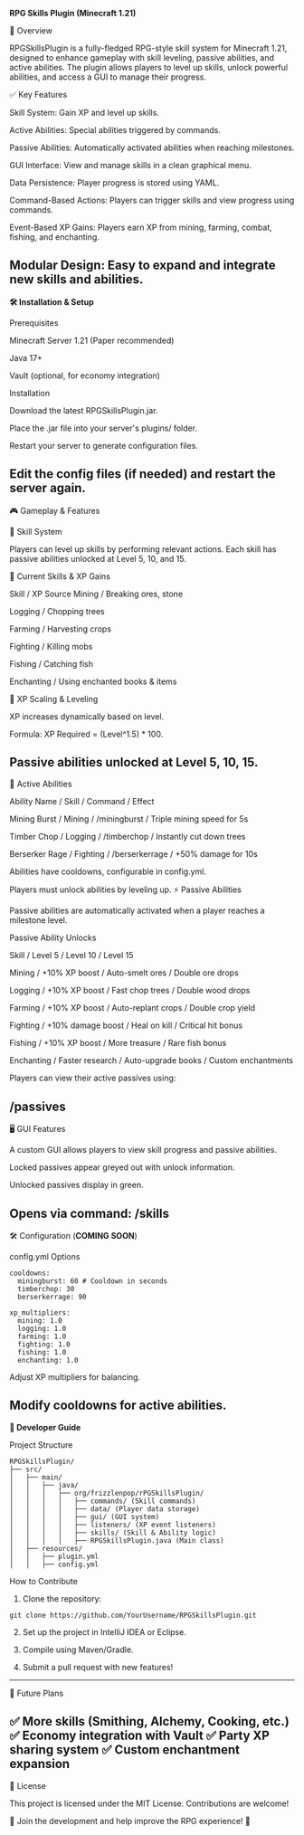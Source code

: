 **RPG Skills Plugin (Minecraft 1.21)**

📜 Overview

RPGSkillsPlugin is a fully-fledged RPG-style skill system for Minecraft 1.21, designed to enhance gameplay with skill leveling, passive abilities, and active abilities. The plugin allows players to level up skills, unlock powerful abilities, and access a GUI to manage their progress.

✅ Key Features

Skill System: Gain XP and level up skills.

Active Abilities: Special abilities triggered by commands.

Passive Abilities: Automatically activated abilities when reaching milestones.

GUI Interface: View and manage skills in a clean graphical menu.

Data Persistence: Player progress is stored using YAML.

Command-Based Actions: Players can trigger skills and view progress using commands.

Event-Based XP Gains: Players earn XP from mining, farming, combat, fishing, and enchanting.

Modular Design: Easy to expand and integrate new skills and abilities.
-----------------------------------------------------------------------------------------------------------------


**🛠️ Installation & Setup**

Prerequisites

Minecraft Server 1.21 (Paper recommended)

Java 17+

Vault (optional, for economy integration)

Installation

Download the latest RPGSkillsPlugin.jar.

Place the .jar file into your server's plugins/ folder.

Restart your server to generate configuration files.

Edit the config files (if needed) and restart the server again.
-----------------------------------------------------------------------------------------------------------------
🎮 Gameplay & Features

📌 Skill System

Players can level up skills by performing relevant actions. Each skill has passive abilities unlocked at Level 5, 10, and 15.

📂 Current Skills & XP Gains

Skill / XP Source
Mining / Breaking ores, stone

Logging / Chopping trees

Farming / Harvesting crops

Fighting / Killing mobs

Fishing / Catching fish

Enchanting / Using enchanted books & items

🎯 XP Scaling & Leveling

XP increases dynamically based on level.

Formula: XP Required = (Level^1.5) * 100.

Passive abilities unlocked at Level 5, 10, 15.
-----------------------------------------------------------------------------------------------------------------
🎇 Active Abilities

Ability Name / Skill / Command / Effect

Mining Burst / Mining / /miningburst / Triple mining speed for 5s

Timber Chop / Logging / /timberchop / Instantly cut down trees

Berserker Rage / Fighting / /berserkerrage / +50% damage for 10s

Abilities have cooldowns, configurable in config.yml.

Players must unlock abilities by leveling up.
⚡ Passive Abilities

Passive abilities are automatically activated when a player reaches a milestone level.

Passive Ability Unlocks

Skill / Level 5 / Level 10 / Level 15

Mining / +10% XP boost / Auto-smelt ores / Double ore drops

Logging / +10% XP boost / Fast chop trees / Double wood drops

Farming / +10% XP boost / Auto-replant crops / Double crop yield

Fighting / +10% damage boost / Heal on kill / Critical hit bonus

Fishing / +10% XP boost / More treasure / Rare fish bonus

Enchanting / Faster research / Auto-upgrade books / Custom enchantments

Players can view their active passives using:

/passives
-----------------------------------------------------------------------------------------------------------------
🖥️ GUI Features

A custom GUI allows players to view skill progress and passive abilities.

Locked passives appear greyed out with unlock information.

Unlocked passives display in green.

Opens via command: /skills
-----------------------------------------------------------------------------------------------------------------
🛠️ Configuration (**COMING SOON**)

config.yml Options
```
cooldowns:
  miningburst: 60 # Cooldown in seconds
  timberchop: 30
  berserkerrage: 90

xp_multipliers:
  mining: 1.0
  logging: 1.0
  farming: 1.0
  fighting: 1.0
  fishing: 1.0
  enchanting: 1.0
```
Adjust XP multipliers for balancing.

Modify cooldowns for active abilities.
-----------------------------------------------------------------------------------------------------------------
**🔧 Developer Guide**

Project Structure
```
RPGSkillsPlugin/
├── src/
│   ├── main/
│   │   ├── java/
│   │   │   ├── org/frizzlenpop/rPGSkillsPlugin/
│   │   │   │   ├── commands/ (Skill commands)
│   │   │   │   ├── data/ (Player data storage)
│   │   │   │   ├── gui/ (GUI system)
│   │   │   │   ├── listeners/ (XP event listeners)
│   │   │   │   ├── skills/ (Skill & Ability logic)
│   │   │   │   ├── RPGSkillsPlugin.java (Main class)
│   ├── resources/
│   │   ├── plugin.yml
│   │   ├── config.yml
```
How to Contribute

1. Clone the repository:
```
git clone https://github.com/YourUsername/RPGSkillsPlugin.git
```
2. Set up the project in IntelliJ IDEA or Eclipse.

3. Compile using Maven/Gradle.

4. Submit a pull request with new features!
-----------------------------------------------------------------------------------------------------------------
🎯 Future Plans

✅ More skills (Smithing, Alchemy, Cooking, etc.)
✅ Economy integration with Vault
✅ Party XP sharing system
✅ Custom enchantment expansion
-----------------------------------------------------------------------------------------------------------------
📜 License

This project is licensed under the MIT License. Contributions are welcome!

🚀 Join the development and help improve the RPG experience! 🎯
